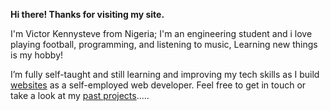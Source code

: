 **Hi there! Thanks for visiting my site.**

I'm Victor Kennysteve from Nigeria; I'm an engineering student and i love playing football, programming, and listening to music, Learning new things is my hobby!

I’m fully self-taught and still learning and improving my tech skills as I build [websites](link) as a self-employed web developer. Feel free to get in touch or take
a look at my [past projects](url).....
